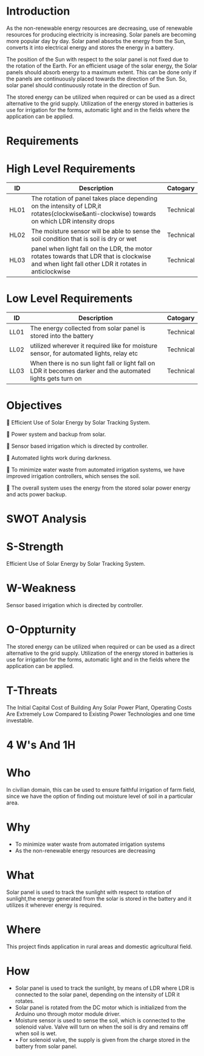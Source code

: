 # Introduction

As the non-renewable energy resources are decreasing, use of renewable resources for producing electricity is increasing. 
Solar panels are becoming more popular day by day. Solar panel absorbs the energy from the Sun, converts it into electrical energy and stores the energy in a battery.

The position of the Sun with respect to the solar panel is not fixed due to the rotation of the Earth. For an efficient usage of the solar energy, the Solar panels should absorb energy to a maximum extent. 
This can be done only if the panels are continuously placed towards the direction of the Sun. So, solar panel should continuously rotate in the direction of Sun.

The stored energy can be utilized when required or can be used as a direct alternative to the grid supply. 
Utilization of the energy stored in batteries is use for irrigation for the forms, automatic light and in the fields where the application can be applied.

# Requirements

# High Level Requirements

|ID|Description|Catogary|
|-----|--------|---------|
|HL01 |The rotation of panel takes place depending on the intensity of LDR,it rotates(clockwise&anti-clockwise) towards on which LDR intensity drops|Technical|
|HL02|The moisture sensor will be able to sense the soil condition that is soil is dry or wet|Technical|
|HL03|panel when light fall on the LDR, the motor rotates towards that LDR that is clockwise and when light fall other LDR it rotates in anticlockwise|Technical|



# Low Level Requirements

|ID|Description|Catogary|
|-----|--------|---------|
|LL01|The energy collected from solar panel is stored into the battery|Technical|
|LL02|utilized wherever it required like for moisture sensor, for automated lights, relay etc|Technical|
|LL03|When there is no sun light fall or light fall on LDR it becomes darker and the automated lights gets turn on|Technical|

# Objectives

	Efficient Use of Solar Energy by Solar Tracking System.

	Power system and backup from solar.

	Sensor based irrigation which is directed by controller.

	Automated lights work during darkness.

	To minimize water waste from automated irrigation systems, we have improved irrigation controllers, which senses the soil.

	The overall system uses the energy from the stored solar power energy and acts power backup.

# SWOT Analysis

# S-Strength
Efficient Use of Solar Energy by Solar Tracking System.

# W-Weakness
Sensor based irrigation which is directed by controller.

# O-Oppturnity
The stored energy can be utilized when required or can be used as a direct alternative to the grid supply. Utilization of the energy stored in batteries is use for irrigation for the forms, automatic light and in the fields where the application can be applied.

# T-Threats
The Initial Capital Cost of Building Any Solar Power Plant, Operating Costs Are Extremely Low Compared to Existing Power Technologies and one time investable.

# 4 W's And 1H

# Who
In civilian domain, this can be used to ensure faithful irrigation of farm field, since we have the option of finding out moisture level of soil in a particular area.

# Why
* To minimize water waste from automated irrigation systems
* As the non-renewable energy resources are decreasing

# What
Solar panel is used to track the sunlight with respect to rotation of sunlight,the energy generated from the solar is stored in the battery and it utilizes it wherever energy is required.

# Where
This project finds application in rural areas and domestic agricultural field.

# How
* Solar panel is used to track the sunlight, by means of LDR where LDR is connected to the solar panel, depending on the intensity of LDR it rotates.
* Solar panel is rotated from the DC motor which is initialized from the Arduino uno through motor module driver.
* Moisture sensor is used to sense the soil, which is connected to the solenoid valve. Valve will turn on when the soil is dry and remains off when soil is wet.
* •	For solenoid valve, the supply is given from the charge stored in the battery from solar panel.
